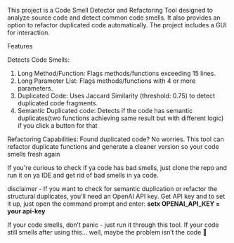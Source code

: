This project is a Code Smell Detector and Refactoring Tool designed to analyze source code and detect common code smells. 
It also provides an option to refactor duplicated code automatically. The project includes a GUI for interaction.

Features

Detects Code Smells:
1. Long Method/Function: Flags methods/functions exceeding 15 lines.
2. Long Parameter List: Flags methods/functions with 4 or more parameters.
3. Duplicated Code: Uses Jaccard Similarity (threshold: 0.75) to detect duplicated code fragments.
4. Semantic Duplicated code: Detects if the code has semantic duplicates(two functions achieving same result but with different logic) if you click a button for that
   
Refactoring Capabilities:
Found duplicated code? No worries. This tool can refactor duplicate functions and generate a cleaner version so your code smells fresh again

If you're curious to check if ya code has bad smells, just clone the repo and run it on ya IDE and get rid of bad smells in ya code.

disclaimer - If you want to check for semantic duplication or refactor the structural duplicates, you'll need an OpenAI API key. 
Get API key and to set it up, just open the command prompt and enter: **setx OPENAI_API_KEY = your api-key**

If your code smells, don’t panic - just run it through this tool.
If your code still smells after using this… well, maybe the problem isn’t the code 😬
